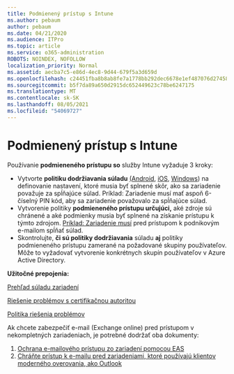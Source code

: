 ```yaml
---
title: Podmienený prístup s Intune
ms.author: pebaum
author: pebaum
ms.date: 04/21/2020
ms.audience: ITPro
ms.topic: article
ms.service: o365-administration
ROBOTS: NOINDEX, NOFOLLOW
localization_priority: Normal
ms.assetid: aecba7c5-e86d-4ec8-9d44-679f5a3d659d
ms.openlocfilehash: c24451fba8b8ab8fe7a1778bb292dec6678e1ef487076d27458c9aeb4963c683
ms.sourcegitcommit: b5f7da89a650d2915dc652449623c78be6247175
ms.translationtype: MT
ms.contentlocale: sk-SK
ms.lasthandoff: 08/05/2021
ms.locfileid: "54069727"
---
```

# <a name="conditional-access-with-intune"></a>Podmienený prístup s Intune

Používanie  **podmieneného prístupu so**  služby Intune vyžaduje 3 kroky:

- Vytvorte **politiku dodržiavania súladu** [(Android](https://docs.microsoft.com/intune/compliance-policy-create-android), [iOS](https://docs.microsoft.com/intune/compliance-policy-create-ios), [Windows](https://docs.microsoft.com//intune/compliance-policy-create-windows)) na definovanie nastavení, ktoré musia byť splnené skôr, ako sa zariadenie považuje za spĺňajúce súlad. Príklad: Zariadenie musí mať aspoň 6-číselný PIN kód, aby sa zariadenie považovalo za spĺňajúce súlad.
- Vytvorenie politiky **podmieneného prístupu určujúci,**  aké zdroje sú chránené a aké podmienky musia byť splnené na získanie prístupu k týmto zdrojom.  [Príklad: Zariadenie musí](https://docs.microsoft.com/intune/tutorial-protect-email-on-unmanaged-devices#create-conditional-access-policies)  pred prístupom k podnikovým e-mailom spĺňať súlad.
- Skontrolujte, **či sú politiky dodržiavania**  súladu  **aj**  politiky podmieneného prístupu zamerané na požadované skupiny používateľov. Môže to vyžadovať vytvorenie konkrétnych skupín používateľov v Azure Active Directory.

**Užitočné prepojenia:**

[Prehľad súladu zariadení](https://docs.microsoft.com/intune/device-compliance-get-started)

[Riešenie problémov s certifikačnou autoritou](https://docs.microsoft.com/intune/troubleshoot-conditional-access)

[Politika riešenia problémov](https://docs.microsoft.com/troubleshoot/mem/intune/troubleshoot-policies-in-microsoft-intune)

Ak chcete zabezpečiť e-mail (Exchange online) pred prístupom v nekompletných zariadeniach, je potrebné dodržať oba dokumenty:

1. [Ochrana e-mailového prístupu zo zariadení pomocou EAS](https://docs.microsoft.com/intune/tutorial-protect-email-on-unmanaged-devices)
2. [Chráňte prístup k e-mailu pred zariadeniami, ktoré používajú klientov moderného overovania, ako Outlook](https://docs.microsoft.com/intune/tutorial-protect-email-on-enrolled-devices)